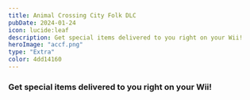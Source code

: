 ```yaml
---
title: Animal Crossing City Folk DLC
pubDate: 2024-01-24
icon: lucide:leaf
description: Get special items delivered to you right on your Wii!
heroImage: "accf.png"
type: "Extra"
color: 4dd14160
---
```


### Get special items delivered to you right on your Wii!
